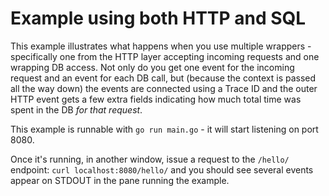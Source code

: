 # Example using both HTTP and SQL

This example illustrates what happens when you use multiple wrappers -
specifically one from the HTTP layer accepting incoming requests and one
wrapping DB access. Not only do you get one event for the incoming request and
an event for each DB call, but (because the context is passed all the way down)
the events are connected using a Trace ID and the outer HTTP event gets a few
extra fields indicating how much total time was spent in the DB *for that
request*.

This example is runnable with `go run main.go` - it will start listening on port
8080.

Once it's running, in another window, issue a request to the `/hello/` endpoint:
`curl localhost:8080/hello/` and you should see several events appear on STDOUT
in the pane running the example.
